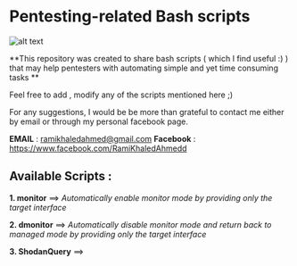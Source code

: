 # Pentesting-related  Bash scripts 

![alt text](https://github.com/ramiKahmed/Penetration-Testing-Bash-Scripts-/blob/master/BASH.png)

**This repository was created to share bash scripts ( which I find useful :) )  that may help pentesters with automating simple and yet time consuming tasks **

Feel free to add , modify any of the scripts mentioned here  ;) 

For any suggestions, I would be be more than grateful to contact me either by email or through my  personal facebook page.

**EMAIL** : ramikhaledahmed@gmail.com 
**Facebook** : https://www.facebook.com/RamiKhaledAhmedd 


## Available Scripts :


**1. monitor**  ==> *Automatically enable monitor mode by providing only the target interface*

**2. dmonitor** ==>  *Automatically disable monitor mode and return back to managed mode by providing only the target interface*

**3. ShodanQuery** ==> 
